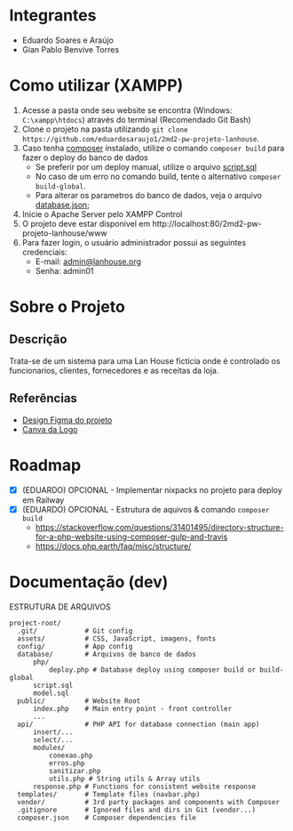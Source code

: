 # Integrantes

-   Eduardo Soares e Araújo
-   Gian Pablo Benvive Torres

# Como utilizar (XAMPP)

1.  Acesse a pasta onde seu website se encontra (Windows: `C:\xampp\htdocs`) através do terminal (Recomendado Git Bash)
2.  Clone o projeto na pasta utilizando `git clone https://github.com/eduardosaraujo1/2md2-pw-projeto-lanhouse`.
3.  Caso tenha [composer](https://getcomposer.org/) instalado, utilize o comando `composer build` para fazer o deploy do banco de dados
    -   Se preferir por um deploy manual, utilize o arquivo [script.sql](database/script.sql)
    -   No caso de um erro no comando build, tente o alternativo `composer build-global`.
    -   Para alterar os parametros do banco de dados, veja o arquivo [database.json](./config/database.json);
4.  Inicie o Apache Server pelo XAMPP Control
5.  O projeto deve estar disponivel em http://localhost:80/2md2-pw-projeto-lanhouse/www
6.  Para fazer login, o usuário administrador possui as seguintes credenciais:
    -   E-mail: admin@lanhouse.org
    -   Senha: admin01

# Sobre o Projeto

## Descrição

Trata-se de um sistema para uma Lan House fictícia onde é controlado os funcionarios, clientes, fornecedores e as receitas da loja.

## Referências

-   [Design Figma do projeto](https://www.figma.com/design/PGKnYiHtQ5wEX7GWklSsVg/Projeto-LanHouse?node-id=0-1&t=JGkDWUHh2upO3IXY-1)
-   [Canva da Logo](https://www.canva.com/design/DAGL5--3MWw/aEQKmSfDH_Kinom0rT7OPQ/edit)

# Roadmap

-   [x] (EDUARDO) OPCIONAL - Implementar nixpacks no projeto para deploy em Railway
-   [x] (EDUARDO) OPCIONAL - Estrutura de aquivos & comando `composer build`
    -   https://stackoverflow.com/questions/31401495/directory-structure-for-a-php-website-using-composer-gulp-and-travis
    -   https://docs.php.earth/faq/misc/structure/

# Documentação (dev)

ESTRUTURA DE ARQUIVOS

```
project-root/
  .git/            # Git config
  assets/          # CSS, JavaScript, imagens, fonts
  config/          # App config
  database/        # Arquivos de banco de dados
      php/
          deploy.php # Database deploy using composer build or build-global
      script.sql
      model.sql
  public/          # Website Root
      index.php    # Main entry point - front controller
      ...
  api/             # PHP API for database connection (main app)
      insert/...
      select/...
      modules/
          conexao.php
          erros.php
          sanitizar.php
          utils.php # String utils & Array utils
      response.php # Functions for consistent website response
  templates/       # Template files (navbar.php)
  vendor/          # 3rd party packages and components with Composer
  .gitignore       # Ignored files and dirs in Git (vendor...)
  composer.json    # Composer dependencies file
```
